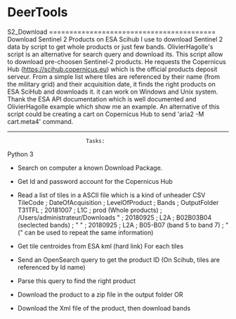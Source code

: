 # DeerTools

S2_Download =========================================
                    Download Sentinel 2 Products on ESA Scihub
  I use to download Sentinel 2 data by script to get whole products or just few bands. OlivierHagolle's script is an alternative for search query and download its.
    This script allow to download pre-choosen Sentinel-2 products. He requests the Copernicus Hub (https://scihub.copernicus.eu) which is 
the official products deposit serveur. From a simple list where tiles are referenced by their name (from the military grid) and their 
acquisition date, it finds the right products on ESA SciHub and downloads it. it can work on Windows and Unix system. 
    Thank the ESA API documentation which is well documented and OlivierHagolle example which show me an example. 
    An alternative of this script could be creating a cart on Copernicus Hub to send 'aria2 -M cart.meta4' command.

**************************************************************************
                             Tasks:
Python 3
- Search on computer a known Download Package. 
- Get Id and password account for the Copernicus Hub 
- Read a list of tiles in a ASCII file which is a kind of unheader CSV
        TileCode ; DateOfAcquisition ; LevelOfProduct ; Bands                         ; OutputFolder
        T31TFL   ; 20181007          ; L1C            ; prod (Whole products)         ; /Users/administrateur/Downloads
        "        ; 20180925          ; L2A            ; B02B03B04 (seclected bands)   ; "
        "        ; 20180925          ; L2A            ; B05-B07 (band 5 to band 7)    ; "
        (" can be used to repeat the same information)

- Get tile centroides from ESA kml (hard link)
For each tiles
- Send an OpenSearch query to get the product ID (On Scihub, tiles are referenced by Id name)
- Parse this query to find the right product
- Download the product to a zip file in the output folder
    OR
- Download the Xml file of the product, then download bands
